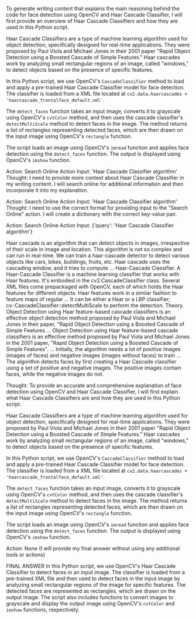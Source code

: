 To generate writing content that explains the main reasoning behind the code for face detection using OpenCV and Haar Cascade Classifier, I will first provide an overview of Haar Cascade Classifiers and how they are used in this Python script.

Haar Cascade Classifiers are a type of machine learning algorithm used for object detection, specifically designed for real-time applications. They were proposed by Paul Viola and Michael Jones in their 2001 paper "Rapid Object Detection using a Boosted Cascade of Simple Features." Haar cascades work by analyzing small rectangular regions of an image, called "windows," to detect objects based on the presence of specific features.

In this Python script, we use OpenCV's `CascadeClassifier` method to load and apply a pre-trained Haar Cascade Classifier model for face detection. The classifier is loaded from a XML file located at `cv2.data.haarcascades + 'haarcascade_frontalface_default.xml'`.

The `detect_faces` function takes an input image, converts it to grayscale using OpenCV's `cvtColor` method, and then uses the cascade classifier's `detectMultiScale` method to detect faces in the image. The method returns a list of rectangles representing detected faces, which are then drawn on the input image using OpenCV's `rectangle` function.

The script loads an image using OpenCV's `imread` function and applies face detection using the `detect_faces` function. The output is displayed using OpenCV's `imshow` function.

Action: Search Online
Action Input: 'Haar Cascade Classifier algorithm' Thought: I need to provide more context about Haar Cascade Classifier in my writing content. I will search online for additional information and then incorporate it into my explanation.

Action: Search Online
Action Input: 'Haar Cascade Classifier algorithm' Thought: I need to use the correct format for providing input to the "Search Online" action. I will create a dictionary with the correct key-value pair.

Action: Search Online
Action Input: {'query': 'Haar Cascade Classifier algorithm'} 

Haar cascade is an algorithm that can detect objects in images, irrespective of their scale in image and location. This algorithm is not so complex and can run in real-time. We can train a haar-cascade detector to detect various objects like cars, bikes, buildings, fruits, etc. Haar cascade uses the cascading window, and it tries to compute ... Haar-Cascade Classifier. A Haar-Cascade Classifier is a machine learning classifier that works with Haar features. It's embodied in the cv2.CascadeClassifier class. Several XML files come prepackaged with OpenCV, each of which holds the Haar features for different objects. Haar features work in a similar fashion to feature maps of regular ... It can be either a Haar or a LBP classifier; cv::CascadeClassifier::detectMultiScale to perform the detection. Theory. Object Detection using Haar feature-based cascade classifiers is an effective object detection method proposed by Paul Viola and Michael Jones in their paper, "Rapid Object Detection using a Boosted Cascade of Simple Features ... Object Detection using Haar feature-based cascade classifiers is an effective method proposed by Paul Viola and Michael Jones in the 2001 paper, "Rapid Object Detection using a Boosted Cascade of Simple Features". ... Initially, the algorithm needs a lot of positive images (images of faces) and negative images (images without faces) to train ... The algorithm detects faces by first creating a Haar Cascade classifier using a set of positive and negative images. The positive images contain faces, while the negative images do not.

 Thought: To provide an accurate and comprehensive explanation of face detection using OpenCV and Haar Cascade Classifier, I will first explain what Haar Cascade Classifiers are and how they are used in this Python script.

Haar Cascade Classifiers are a type of machine learning algorithm used for object detection, specifically designed for real-time applications. They were proposed by Paul Viola and Michael Jones in their 2001 paper "Rapid Object Detection using a Boosted Cascade of Simple Features." Haar cascades work by analyzing small rectangular regions of an image, called "windows," to detect objects based on the presence of specific features.

In this Python script, we use OpenCV's `CascadeClassifier` method to load and apply a pre-trained Haar Cascade Classifier model for face detection. The classifier is loaded from a XML file located at `cv2.data.haarcascades + 'haarcascade_frontalface_default.xml'`.

The `detect_faces` function takes an input image, converts it to grayscale using OpenCV's `cvtColor` method, and then uses the cascade classifier's `detectMultiScale` method to detect faces in the image. The method returns a list of rectangles representing detected faces, which are then drawn on the input image using OpenCV's `rectangle` function.

The script loads an image using OpenCV's `imread` function and applies face detection using the `detect_faces` function. The output is displayed using OpenCV's `imshow` function.

Action: None (I will provide my final answer without using any additional tools or actions)

FINAL ANSWER
In this Python script, we use OpenCV's Haar Cascade Classifier to detect faces in an input image. The classifier is loaded from a pre-trained XML file and then used to detect faces in the input image by analyzing small rectangular regions of the image for specific features. The detected faces are represented as rectangles, which are drawn on the output image. The script also includes functions to convert images to grayscale and display the output image using OpenCV's `cvtColor` and `imshow` functions, respectively.